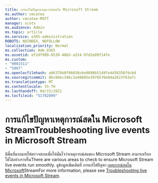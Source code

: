 ```yaml
---
title: การแก้ไขปัญหาเหตุการณ์สดใน Microsoft Stream
ms.author: cmcatee
author: cmcatee-MSFT
manager: scotv
ms.audience: Admin
ms.topic: article
ms.service: o365-administration
ROBOTS: NOINDEX, NOFOLLOW
localization_priority: Normal
ms.collection: Adm_O365
ms.assetid: ef2df989-8539-48b5-a324-97d2e09f14fe
ms.custom:
- "9001511"
- "5097"
ms.openlocfilehash: a0637bb8f96038c6e9898b5148fe4458358fdc6d
ms.sourcegitcommit: 8bc60ec34bc1e40685e3976576e04a2623f63a7c
ms.translationtype: MT
ms.contentlocale: th-TH
ms.lasthandoff: 04/15/2021
ms.locfileid: "51782899"
---
```

# <a name="troubleshooting-live-events-in-microsoft-stream"></a><span data-ttu-id="f1afe-102">การแก้ไขปัญหาเหตุการณ์สดใน Microsoft Stream</span><span class="sxs-lookup"><span data-stu-id="f1afe-102">Troubleshooting live events in Microsoft Stream</span></span>

<span data-ttu-id="f1afe-103">มีพื้นที่มากมายให้ตรวจสอบเพื่อให้มั่นใจว่าเหตุการณ์สดของ Microsoft Stream สามารถเรียกใช้ได้อย่างราบรื่น</span><span class="sxs-lookup"><span data-stu-id="f1afe-103">There are various areas to check to ensure Microsoft Stream live events run smoothly.</span></span> <span data-ttu-id="f1afe-104">ดูข้อมูลเพิ่มเติมที่ การแก้ไขปัญหา [เหตุการณ์สดใน Microsoft](https://docs.microsoft.com/stream/live-event-troubleshooting)Stream</span><span class="sxs-lookup"><span data-stu-id="f1afe-104">For more information, please see [Troubleshooting live events in Microsoft Stream](https://docs.microsoft.com/stream/live-event-troubleshooting).</span></span>
